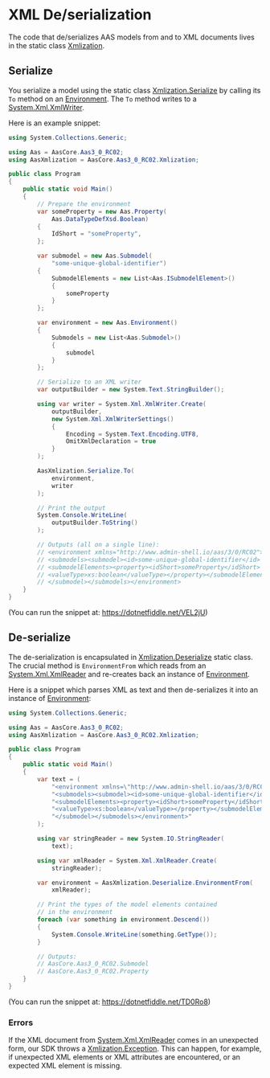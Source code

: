 # XML De/serialization

The code that de/serializes AAS models from and to XML documents lives in the static class [Xmlization].

[Xmlization]: ../api/AasCore.Aas3_0_RC02.Xmlization.yml

## Serialize

You serialize a model using the static class [Xmlization.Serialize] by calling its `To` method on an [Environment].
The `To` method writes to a [System.Xml.XmlWriter].

[Xmlization.Serialize]: ../api/AasCore.Aas3_0_RC02.Xmlization.Serialize.yml
[Environment]: ../api/AasCore.Aas3_0_RC02.Environment.yml
[System.Xml.XmlWriter]: https://docs.microsoft.com/en-us/dotnet/api/system.xml.xmlwriter

Here is an example snippet:

```cs
using System.Collections.Generic;

using Aas = AasCore.Aas3_0_RC02;
using AasXmlization = AasCore.Aas3_0_RC02.Xmlization;

public class Program
{
    public static void Main()
    {
        // Prepare the environment
        var someProperty = new Aas.Property(
            Aas.DataTypeDefXsd.Boolean)
        {
            IdShort = "someProperty",
        };

        var submodel = new Aas.Submodel(
            "some-unique-global-identifier")
        {
            SubmodelElements = new List<Aas.ISubmodelElement>()
            {
                someProperty
            }
        };

        var environment = new Aas.Environment()
        {
            Submodels = new List<Aas.Submodel>()
            {
                submodel
            }
        };

        // Serialize to an XML writer
        var outputBuilder = new System.Text.StringBuilder();

        using var writer = System.Xml.XmlWriter.Create(
            outputBuilder,
            new System.Xml.XmlWriterSettings()
            {
                Encoding = System.Text.Encoding.UTF8,
                OmitXmlDeclaration = true
            }
        );

        AasXmlization.Serialize.To(
            environment,
            writer
        );

        // Print the output
        System.Console.WriteLine(
            outputBuilder.ToString()
        );

        // Outputs (all on a single line):
        // <environment xmlns="http://www.admin-shell.io/aas/3/0/RC02">
        // <submodels><submodel><id>some-unique-global-identifier</id>
        // <submodelElements><property><idShort>someProperty</idShort>
        // <valueType>xs:boolean</valueType></property></submodelElements>
        // </submodel></submodels></environment>
    }
}
```

(You can run the snippet at: https://dotnetfiddle.net/VEL2jU)

## De-serialize

The de-serialization is encapsulated in [Xmlization.Deserialize] static class.
The crucial method is `EnvironmentFrom` which reads from an [System.Xml.XmlReader] and re-creates back an instance of [Environment].

[Xmlization.Deserialize]: ../api/AasCore.Aas3_0_RC02.Xmlization.Deserialize.yml
[System.Xml.XmlReader]: https://docs.microsoft.com/en-us/dotnet/api/system.xml.xmlreader

Here is a snippet which parses XML as text and then de-serializes it into an instance of [Environment]:

```cs
using System.Collections.Generic;

using Aas = AasCore.Aas3_0_RC02;
using AasXmlization = AasCore.Aas3_0_RC02.Xmlization;

public class Program
{
    public static void Main()
    {
        var text = (
            "<environment xmlns=\"http://www.admin-shell.io/aas/3/0/RC02\">" +
            "<submodels><submodel><id>some-unique-global-identifier</id>" +
            "<submodelElements><property><idShort>someProperty</idShort>" +
            "<valueType>xs:boolean</valueType></property></submodelElements>" +
            "</submodel></submodels></environment>"
        );

        using var stringReader = new System.IO.StringReader(
            text);

        using var xmlReader = System.Xml.XmlReader.Create(
            stringReader);

        var environment = AasXmlization.Deserialize.EnvironmentFrom(
            xmlReader);

        // Print the types of the model elements contained
        // in the environment
        foreach (var something in environment.Descend())
        {
            System.Console.WriteLine(something.GetType());
        }

        // Outputs:
        // AasCore.Aas3_0_RC02.Submodel
        // AasCore.Aas3_0_RC02.Property
    }
}
```

(You can run the snippet at: https://dotnetfiddle.net/TD0Ro8)

### Errors

If the XML document from [System.Xml.XmlReader] comes in an unexpected form, our SDK throws a [Xmlization.Exception].
This can happen, for example, if unexpected XML elements or XML attributes are encountered, or an expected XML element is missing.

[System.Xml.XmlReader]: https://docs.microsoft.com/en-us/dotnet/api/system.xml.xmlreader
[Xmlization.Exception]: ../api/AasCore.Aas3_0_RC02.Xmlization.Exception.yml
